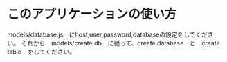 # このアプリケーションの使い方
models/database.js　にhost,user,password,databaseの設定をしてください。
それから　models/create.db　に従って、create database　と　create table　をしてください。
